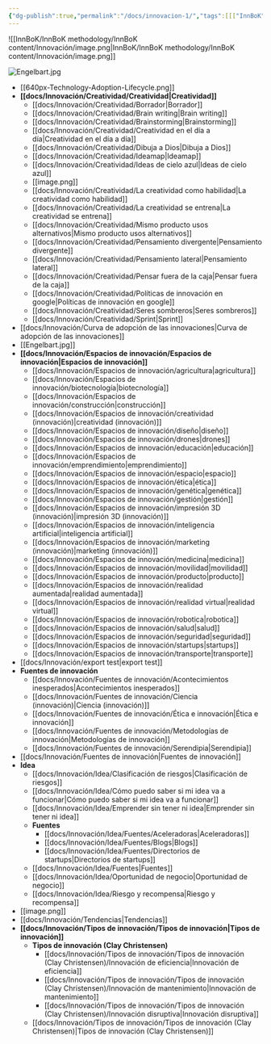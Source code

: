 ```yaml
---
{"dg-publish":true,"permalink":"/docs/innovacion-1/","tags":[[["InnBoK"]],[["content"]],"gardenEntry","gardenEntry","gardenEntry","gardenEntry","gardenEntry","gardenEntry"]}
---
```

![[InnBoK/InnBoK methodology/InnBoK content/Innovación/image.png\|InnBoK/InnBoK methodology/InnBoK content/Innovación/image.png]]


![Engelbart.jpg](/img/user/docs/Innovaci%C3%B3n/Engelbart.jpg)


- [[640px-Technology-Adoption-Lifecycle.png]]
- **[[docs/Innovación/Creatividad/Creatividad\|Creatividad]]**
	- [[docs/Innovación/Creatividad/Borrador\|Borrador]]
	- [[docs/Innovación/Creatividad/Brain writing\|Brain writing]]
	- [[docs/Innovación/Creatividad/Brainstorming\|Brainstorming]]
	- [[docs/Innovación/Creatividad/Creatividad en el día a día\|Creatividad en el día a día]]
	- [[docs/Innovación/Creatividad/Dibuja a Dios\|Dibuja a Dios]]
	- [[docs/Innovación/Creatividad/Ideamap\|Ideamap]]
	- [[docs/Innovación/Creatividad/Ideas de cielo azul\|Ideas de cielo azul]]
	- [[image.png]]
	- [[docs/Innovación/Creatividad/La creatividad como habilidad\|La creatividad como habilidad]]
	- [[docs/Innovación/Creatividad/La creatividad se entrena\|La creatividad se entrena]]
	- [[docs/Innovación/Creatividad/Mismo producto usos alternativos\|Mismo producto usos alternativos]]
	- [[docs/Innovación/Creatividad/Pensamiento divergente\|Pensamiento divergente]]
	- [[docs/Innovación/Creatividad/Pensamiento lateral\|Pensamiento lateral]]
	- [[docs/Innovación/Creatividad/Pensar fuera de la caja\|Pensar fuera de la caja]]
	- [[docs/Innovación/Creatividad/Políticas de innovación en google\|Políticas de innovación en google]]
	- [[docs/Innovación/Creatividad/Seres sombreros\|Seres sombreros]]
	- [[docs/Innovación/Creatividad/Sprint\|Sprint]]
- [[docs/Innovación/Curva de adopción de las innovaciones\|Curva de adopción de las innovaciones]]
- [[Engelbart.jpg]]
- **[[docs/Innovación/Espacios de innovación/Espacios de innovación\|Espacios de innovación]]**
	- [[docs/Innovación/Espacios de innovación/agricultura\|agricultura]]
	- [[docs/Innovación/Espacios de innovación/biotecnología\|biotecnología]]
	- [[docs/Innovación/Espacios de innovación/construcción\|construcción]]
	- [[docs/Innovación/Espacios de innovación/creatividad (innovación)\|creatividad (innovación)]]
	- [[docs/Innovación/Espacios de innovación/diseño\|diseño]]
	- [[docs/Innovación/Espacios de innovación/drones\|drones]]
	- [[docs/Innovación/Espacios de innovación/educación\|educación]]
	- [[docs/Innovación/Espacios de innovación/emprendimiento\|emprendimiento]]
	- [[docs/Innovación/Espacios de innovación/espacio\|espacio]]
	- [[docs/Innovación/Espacios de innovación/ética\|ética]]
	- [[docs/Innovación/Espacios de innovación/genética\|genética]]
	- [[docs/Innovación/Espacios de innovación/gestión\|gestión]]
	- [[docs/Innovación/Espacios de innovación/impresión 3D (innovación)\|impresión 3D (innovación)]]
	- [[docs/Innovación/Espacios de innovación/inteligencia artificial\|inteligencia artificial]]
	- [[docs/Innovación/Espacios de innovación/marketing (innovación)\|marketing (innovación)]]
	- [[docs/Innovación/Espacios de innovación/medicina\|medicina]]
	- [[docs/Innovación/Espacios de innovación/movilidad\|movilidad]]
	- [[docs/Innovación/Espacios de innovación/producto\|producto]]
	- [[docs/Innovación/Espacios de innovación/realidad aumentada\|realidad aumentada]]
	- [[docs/Innovación/Espacios de innovación/realidad virtual\|realidad virtual]]
	- [[docs/Innovación/Espacios de innovación/robotica\|robotica]]
	- [[docs/Innovación/Espacios de innovación/salud\|salud]]
	- [[docs/Innovación/Espacios de innovación/seguridad\|seguridad]]
	- [[docs/Innovación/Espacios de innovación/startups\|startups]]
	- [[docs/Innovación/Espacios de innovación/transporte\|transporte]]
- [[docs/Innovación/export test\|export test]]
- **Fuentes de innovación**
	- [[docs/Innovación/Fuentes de innovación/Acontecimientos inesperados\|Acontecimientos inesperados]]
	- [[docs/Innovación/Fuentes de innovación/Ciencia (innovación)\|Ciencia (innovación)]]
	- [[docs/Innovación/Fuentes de innovación/Ética e innovación\|Ética e innovación]]
	- [[docs/Innovación/Fuentes de innovación/Metodologías de innovación\|Metodologías de innovación]]
	- [[docs/Innovación/Fuentes de innovación/Serendipia\|Serendipia]]
- [[docs/Innovación/Fuentes de innovación\|Fuentes de innovación]]
- **Idea**
	- [[docs/Innovación/Idea/Clasificación de riesgos\|Clasificación de riesgos]]
	- [[docs/Innovación/Idea/Cómo puedo saber si mi idea va a funcionar\|Cómo puedo saber si mi idea va a funcionar]]
	- [[docs/Innovación/Idea/Emprender sin tener ni idea\|Emprender sin tener ni idea]]
	- **Fuentes**
		- [[docs/Innovación/Idea/Fuentes/Aceleradoras\|Aceleradoras]]
		- [[docs/Innovación/Idea/Fuentes/Blogs\|Blogs]]
		- [[docs/Innovación/Idea/Fuentes/Directorios de startups\|Directorios de startups]]
	- [[docs/Innovación/Idea/Fuentes\|Fuentes]]
	- [[docs/Innovación/Idea/Oportunidad de negocio\|Oportunidad de negocio]]
	- [[docs/Innovación/Idea/Riesgo y recompensa\|Riesgo y recompensa]]
- [[image.png]]
- [[docs/Innovación/Tendencias\|Tendencias]]
- **[[docs/Innovación/Tipos de innovación/Tipos de innovación\|Tipos de innovación]]**
	- **Tipos de innovación (Clay Christensen)**
		- [[docs/Innovación/Tipos de innovación/Tipos de innovación (Clay Christensen)/Innovación de eficiencia\|Innovación de eficiencia]]
		- [[docs/Innovación/Tipos de innovación/Tipos de innovación (Clay Christensen)/Innovación de mantenimiento\|Innovación de mantenimiento]]
		- [[docs/Innovación/Tipos de innovación/Tipos de innovación (Clay Christensen)/Innovación disruptiva\|Innovación disruptiva]]
	- [[docs/Innovación/Tipos de innovación/Tipos de innovación (Clay Christensen)\|Tipos de innovación (Clay Christensen)]]



